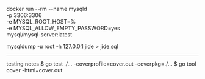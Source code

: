 docker run --rm --name mysqld\
  -p 3306:3306\
  -e MYSQL_ROOT_HOST=%\
  -e MYSQL_ALLOW_EMPTY_PASSWORD=yes\
  mysql/mysql-server:latest

mysqldump -u root -h 127.0.0.1 jide > jide.sql

---

testing notes
$ go test ./... -coverprofile=cover.out -coverpkg=./...
$ go tool cover -html=cover.out

